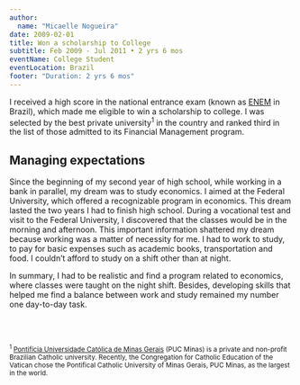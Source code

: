 ```yaml
---
author:
  name: "Micaelle Nogueira"
date: 2009-02-01
title: Won a scholarship to College
subtitle: Feb 2009 - Jul 2011 • 2 yrs 6 mos
eventName: College Student 
eventLocation: Brazil
footer: "Duration: 2 yrs 6 mos"
---
```


I received a high score in the national entrance exam (known as [ENEM](https://en.wikipedia.org/wiki/Exame_Nacional_do_Ensino_Médio) in Brazil), which made me eligible to win a scholarship to college. I was selected by the best private university<sup>1</sup> in the country and ranked third in the list of those admitted to its Financial Management program.

## Managing expectations

Since the beginning of my second year of high school, while working in a bank in parallel, my dream was to study economics. I aimed at the Federal University, which offered a recognizable program in economics. This dream lasted the two years I had to finish high school. During a vocational test and visit to the Federal University, I discovered that the classes would be in the morning and afternoon. This important information shattered my dream because working was a matter of necessity for me. I had to work to study, to pay for basic expenses such as academic books, transportation and food. I couldn’t afford to study on a shift other than at night.

In summary, I had to be realistic and find a program related to economics, where classes were taught on the night shift. Besides, developing skills that helped me find a balance between work and study remained my number one day-to-day task.

<br/>
<br/>

<small><sup>1</sup> [Pontifícia Universidade Católica de Minas Gerais](https://www.pucminas.br/destaques/Paginas/default.aspx) (PUC Minas) is a private and non-profit Brazilian Catholic university. Recently, the Congregation for Catholic Education of the Vatican chose the Pontifical Catholic University of Minas Gerais, PUC Minas, as the largest in the world.</small>